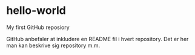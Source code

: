 # hello-world
My first GitHub reposiory

GitHub anbefaler at inkludere en README fil i hvert repository.
Det er her man kan beskrive sig repository m.m.
